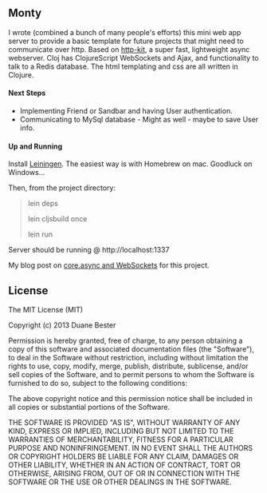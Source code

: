 Monty
----
I wrote (combined a bunch of many people's efforts) this mini web app server to provide a basic template for future  projects that might need to communicate over http. Based on [http-kit](http-kit.org), a super fast, lightweight async webserver. Cloj has ClojureScript WebSockets and Ajax, and functionality to talk to a Redis database. The html templating and css are all written in Clojure. 

#### Next Steps
* Implementing Friend or Sandbar and having User authentication.
* Communicating to MySql database - Might as well - maybe to save User info.


#### Up and Running

Install [Leiningen](http://leiningen.org/#install). The easiest way is with Homebrew on mac. Goodluck on Windows...

Then, from the project directory:

> lein deps
>
> lein cljsbuild once
>
> lein run

Server should be running @ http://localhost:1337

My blog post on [core.async and WebSockets](https://duanebester.telegr.am/blog_posts/clojurescript_core_async) for this project.


## License

The MIT License (MIT)

Copyright (c) 2013 Duane Bester

Permission is hereby granted, free of charge, to any person obtaining a copy
of this software and associated documentation files (the "Software"), to deal
in the Software without restriction, including without limitation the rights
to use, copy, modify, merge, publish, distribute, sublicense, and/or sell
copies of the Software, and to permit persons to whom the Software is
furnished to do so, subject to the following conditions:

The above copyright notice and this permission notice shall be included in
all copies or substantial portions of the Software.

THE SOFTWARE IS PROVIDED "AS IS", WITHOUT WARRANTY OF ANY KIND, EXPRESS OR
IMPLIED, INCLUDING BUT NOT LIMITED TO THE WARRANTIES OF MERCHANTABILITY,
FITNESS FOR A PARTICULAR PURPOSE AND NONINFRINGEMENT. IN NO EVENT SHALL THE
AUTHORS OR COPYRIGHT HOLDERS BE LIABLE FOR ANY CLAIM, DAMAGES OR OTHER
LIABILITY, WHETHER IN AN ACTION OF CONTRACT, TORT OR OTHERWISE, ARISING FROM,
OUT OF OR IN CONNECTION WITH THE SOFTWARE OR THE USE OR OTHER DEALINGS IN
THE SOFTWARE.
